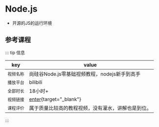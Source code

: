 # Node.js

- 开源的JS的运行环境

## 参考课程

::: tip <Badge type='info'>信息</Badge>

|key|value|
|---|---|
|`视频名称`|尚硅谷Node.js零基础视频教程，nodejs新手到高手|
|`播放平台`|bilibili|
|`全部时长`|18小时+|
|`视频链接`| [enter](https://www.bilibili.com/video/BV1gM411W7ex/?share_source=copy_web&vd_source=208ad8437d7a696e8bb3807400e31301){target="_blank"}|
|`课程评价`|属于质量比较高的教程视频，没有灌水，讲解也是到位。|



:::